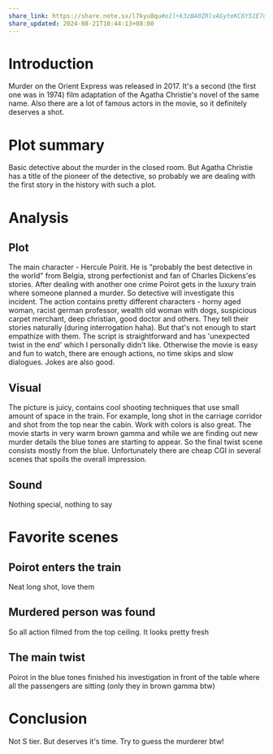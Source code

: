 ```yaml
---
share_link: https://share.note.sx/l7kyu8qu#o1l+k3zBA0ZRlvAGyteKC6Y51E7oRqGjV44DdXzAGt0
share_updated: 2024-08-21T10:44:13+08:00
---
```

# Introduction
Murder on the Orient Express was released in 2017. It's a second (the first one was in 1974) film adaptation of the Agatha Christie's novel of the same name. Also there are a lot of famous actors in the movie, so it definitely deserves a shot.

# Plot summary
Basic detective about the murder in the closed room. But Agatha Christie has a title of the pioneer of the detective, so probably we are dealing with the first story in the history with such a plot.

# Analysis
## Plot
The main character - Hercule Poirit. He is "probably the best detective in the world" from Belgia, strong perfectionist and fan of Charles Dickens'es stories. 
After dealing with another one crime Poirot gets in the luxury train where someone planned a murder. So detective will investigate this incident. 
The action contains pretty different characters - horny aged woman, racist german professor, wealth old woman with dogs, suspicious carpet merchant, deep christian, good doctor and others. They tell their stories naturally (during interrogation haha). But that's not enough to start empathize with them.
The script is straightforward and has 'unexpected twist in the end' which I personally didn't like. Otherwise the movie is easy and fun to watch, there are enough actions, no time skips and slow dialogues. Jokes are also good.

## Visual
The picture is juicy, contains cool shooting techniques that use small amount of space in the train. For example, long shot in the carriage corridor and shot from the top near the cabin. Work with colors is also great. The movie starts in very warm brown gamma and while we are finding out new murder details the blue tones are starting to appear. So the final twist scene consists mostly from the blue. Unfortunately there are cheap CGI in several scenes that spoils the overall impression.

## Sound
Nothing special, nothing to say

# Favorite scenes
## Poirot enters the train
Neat long shot, love them

## Murdered person was found
So all action filmed from the top ceiling. It looks pretty fresh

## The main twist
Poirot in the blue tones finished his investigation in front of the table where all the passengers are sitting (only they in brown gamma btw)

# Conclusion
Not S tier. But deserves it's time. Try to guess the murderer btw!